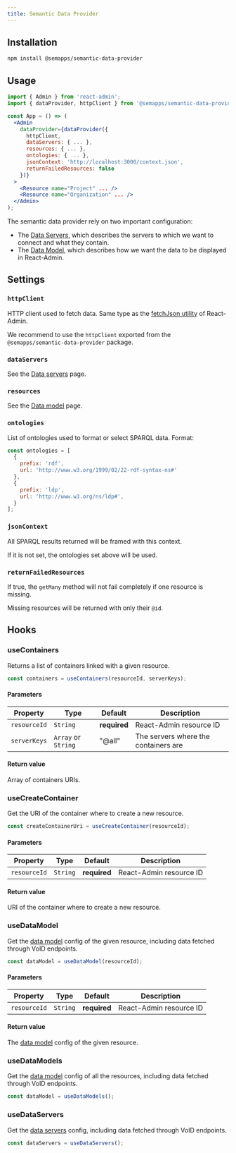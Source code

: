 ```yaml
---
title: Semantic Data Provider
---
```


## Installation

```bash
npm install @semapps/semantic-data-provider
```

## Usage

```jsx
import { Admin } from 'react-admin';
import { dataProvider, httpClient } from '@semapps/semantic-data-provider';

const App = () => (
  <Admin
    dataProvider={dataProvider({
      httpClient,
      dataServers: { ... },
      resources: { ... },
      ontologies: { ... },
      jsonContext: 'http://localhost:3000/context.json',
      returnFailedResources: false
    })}
  >
    <Resource name="Project" ... />
    <Resource name="Organization" ... />
  </Admin>
);
```

The semantic data provider rely on two important configuration:
- The [Data Servers](data-servers.md), which describes the servers to which we want to connect and what they contain.
- The [Data Model](data-model.md), which describes how we want the data to be displayed in React-Admin.

## Settings

### `httpClient`

HTTP client used to fetch data. Same type as the [fetchJson utility](https://marmelab.com/react-admin/doc/3.19/DataProviders.html#adding-custom-headers) of React-Admin.

We recommend to use the `httpClient` exported from the `@semapps/semantic-data-provider` package.

### `dataServers`

See the [Data servers](data-servers) page.

### `resources`

See the [Data model](data-model) page.

### `ontologies`

List of ontologies used to format or select SPARQL data. Format:

```js
const ontologies = [
  {
    prefix: 'rdf',
    url: 'http://www.w3.org/1999/02/22-rdf-syntax-ns#'
  },
  {
    prefix: 'ldp',
    url: 'http://www.w3.org/ns/ldp#',
  }
];
```

### `jsonContext`

All SPARQL results returned will be framed with this context.

If it is not set, the ontologies set above will be used.


### `returnFailedResources`

If true, the `getMany` method will not fail completely if one resource is missing. 

Missing resources will be returned with only their `@id`.


## Hooks

### useContainers

Returns a list of containers linked with a given resource.

```js
const containers = useContainers(resourceId, serverKeys);
```

#### Parameters

| Property     | Type                | Default      | Description                          |
|--------------|---------------------|--------------|--------------------------------------|
| `resourceId` | `String`            | **required** | React-Admin resource ID              |
| `serverKeys` | `Array` or `String` | "@all"       | The servers where the containers are |

#### Return value

Array of containers URIs.


### useCreateContainer

Get the URI of the container where to create a new resource.

```js
const createContainerUri = useCreateContainer(resourceId);
```

#### Parameters

| Property     | Type                | Default      | Description                          |
|--------------|---------------------|--------------|--------------------------------------|
| `resourceId` | `String`            | **required** | React-Admin resource ID              |

#### Return value

URI of the container where to create a new resource.


### useDataModel

Get the [data model](data-model) config of the given resource, including data fetched through VoID endpoints.

```js
const dataModel = useDataModel(resourceId);
```

#### Parameters

| Property     | Type       | Default      | Description                          |
|--------------|------------|--------------|--------------------------------------|
| `resourceId` | `String`   | **required** | React-Admin resource ID              |

#### Return value

The [data model](data-model) config of the given resource.


### useDataModels

Get the [data model](data-model) config of all the resources, including data fetched through VoID endpoints.

```js
const dataModel = useDataModels();
```

### useDataServers

Get the [data servers](data-servers) config, including data fetched through VoID endpoints.

```js
const dataServers = useDataServers();
```
